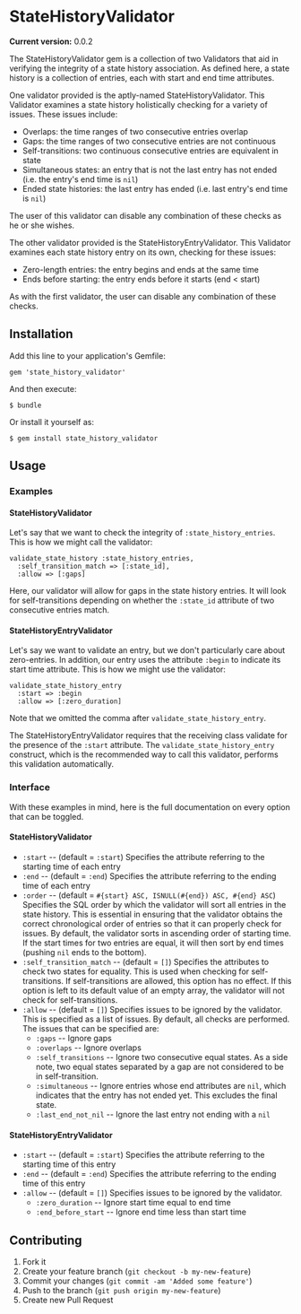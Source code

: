 # StateHistoryValidator

**Current version:** 0.0.2

The StateHistoryValidator gem is a collection of two Validators that aid in
verifying the integrity of a state history association. As defined here, a
state history is a collection of entries, each with start and end time
attributes.

One validator provided is the aptly-named StateHistoryValidator. This Validator
examines a state history holistically checking for a variety of issues. These 
issues include:

* Overlaps: the time ranges of two consecutive entries overlap
* Gaps: the time ranges of two consecutive entries are not continuous
* Self-transitions: two continuous consecutive entries are equivalent in state
* Simultaneous states: an entry that is not the last entry has not ended (i.e.
the entry's end time is `nil`)
* Ended state histories: the last entry has ended (i.e. last entry's end time
is `nil`)

The user of this validator can disable any combination of these checks as he or
she wishes.

The other validator provided is the StateHistoryEntryValidator. This Validator
examines each state history entry on its own, checking for these issues:

* Zero-length entries: the entry begins and ends at the same time
* Ends before starting: the entry ends before it starts (end < start)

As with the first validator, the user can disable any combination of these
checks.

## Installation

Add this line to your application's Gemfile:

    gem 'state_history_validator'

And then execute:

    $ bundle

Or install it yourself as:

    $ gem install state_history_validator

## Usage

### Examples

#### StateHistoryValidator
Let's say that we want to check the integrity of `:state_history_entries`.
This is how we might call the validator:

    validate_state_history :state_history_entries,
      :self_transition_match => [:state_id],
      :allow => [:gaps]

Here, our validator will allow for gaps in the state history entries. It
will look for self-transitions depending on whether the `:state_id`
attribute of two consecutive entries match.

#### StateHistoryEntryValidator
Let's say we want to validate an entry, but we don't particularly care
about zero-entries. In addition, our entry uses the attribute `:begin` to
indicate its start time attribute. This is how we might use the validator:

    validate_state_history_entry
      :start => :begin
      :allow => [:zero_duration]

Note that we omitted the comma after `validate_state_history_entry`.

The StateHistoryEntryValidator requires that the receiving class validate
for the presence of the `:start` attribute. The `validate_state_history_entry`
construct, which is the recommended way to call this validator, performs this
validation automatically.

### Interface
With these examples in mind, here is the full documentation on every option
that can be toggled.

#### StateHistoryValidator
* `:start` -- (default = `:start`) Specifies the attribute referring to the
starting time of each entry
* `:end` -- (default = `:end`) Specifies the attribute referring to the
ending time of each entry
* `:order` -- (default = `#{start} ASC, ISNULL(#{end}) ASC, #{end} ASC`)
Specifies the SQL order by which the validator will sort all entries in the
state history. This is essential in ensuring that the validator obtains the
correct chronological order of entries so that it can properly check for
issues. By default, the validator sorts in ascending order of starting 
time. If the start times for two entries are equal, it will then sort by
end times (pushing `nil` ends to the bottom).
* `:self_transition_match` -- (default = `[]`) Specifies the attributes to
check two states for equality. This is used when checking for self-transitions.
If self-transitions are allowed, this option has no effect. If this option
is left to its default value of an empty array, the validator will not check
for self-transitions.
* `:allow` -- (default = `[]`) Specifies issues to be ignored by the validator.
This is specified as a list of issues. By default, all checks are performed.
The issues that can be specified are:
    * `:gaps` -- Ignore gaps
    * `:overlaps` -- Ignore overlaps
    * `:self_transitions` -- Ignore two consecutive equal states. As a side
    note, two equal states separated by a gap are not considered to be in
    self-transition.
    * `:simultaneous` -- Ignore entries whose end attributes are `nil`, which
    indicates that the entry has not ended yet. This excludes the final state.
    * `:last_end_not_nil` -- Ignore the last entry not ending with a `nil`

#### StateHistoryEntryValidator
* `:start` -- (default = `:start`) Specifies the attribute referring to the
starting time of this entry
* `:end` -- (default = `:end`) Specifies the attribute referring to the ending
time of this entry
* `:allow` -- (default = `[]`) Specifies issues to be ignored by the validator.
    * `:zero_duration` -- Ignore start time equal to end time
    * `:end_before_start` -- Ignore end time less than start time
      

## Contributing

1. Fork it
2. Create your feature branch (`git checkout -b my-new-feature`)
3. Commit your changes (`git commit -am 'Added some feature'`)
4. Push to the branch (`git push origin my-new-feature`)
5. Create new Pull Request
